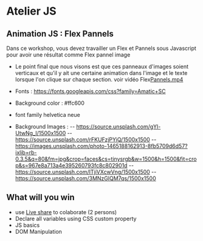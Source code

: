 # Atelier JS

## Animation JS : Flex Pannels
Dans ce workshop, vous devez travailler un Flex et Pannels sous Javascript pour avoir une résultat comme Flex pannel image

 - Le point final que nous visons est que ces panneaux d'images soient verticaux et qu'il y ait une certaine animation dans l'image et le texte lorsque l'on clique sur chaque section. voir vidéo Flex[Pannels.mp4](./img/Flex%20Panels.mp4)

- Fonts : https://fonts.googleapis.com/css?family=Amatic+SC
- Background color : #ffc600
- font family helvetica neue
- Background Images :
 -- https://source.unsplash.com/gYl-UtwNg_I/1500x1500
 -- https://source.unsplash.com/rFKUFzjPYiQ/1500x1500
 -- https://images.unsplash.com/photo-1465188162913-8fb5709d6d57?ixlib=rb-0.3.5&q=80&fm=jpg&crop=faces&cs=tinysrgb&w=1500&h=1500&fit=crop&s=967e8a713a4e395260793fc8c802901d
 -- https://source.unsplash.com/ITjiVXcwVng/1500x1500
 --https://source.unsplash.com/3MNzGlQM7qs/1500x1500


## What will you win

- use [Live share](https://marketplace.visualstudio.com/items?itemName=MS-vsliveshare.vsliveshare-pack) to colaborate (2 persons)
- Declare all variables using CSS custom property
- JS basics
- DOM Manipulation
